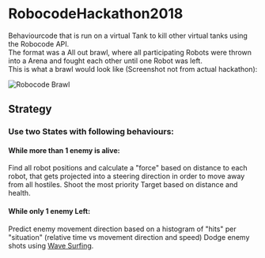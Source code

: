 # RobocodeHackathon2018
Behaviourcode that is run on a virtual Tank to kill other virtual tanks using the Robocode API. \
The format was a All out brawl, where all participating Robots were thrown into a Arena and fought each other until one Robot was left. \
This is what a brawl would look like (Screenshot not from actual hackathon): 

![Robocode Brawl](https://i.imgur.com/8WNWCtW.png) 

## Strategy
### Use two States with following behaviours:

#### While more than 1 enemy is alive:

Find all robot positions and calculate a "force" based on distance to each robot, that gets projected into a steering direction in order to move away from all hostiles.
Shoot the most priority Target based on distance and health.

#### While only 1 enemy Left:

Predict enemy movement direction based on a histogram of "hits" per "situation" (relative time vs movement direction and speed)
Dodge enemy shots using [Wave Surfing](https://robowiki.net/wiki/Wave_Surfing_Tutorial).

